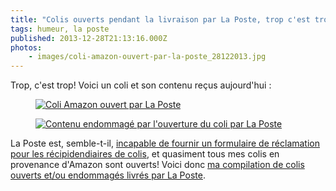 ```yaml
---
title: "Colis ouverts pendant la livraison par La Poste, trop c'est trop!"
tags: humeur, la poste
published: 2013-12-28T21:13:16.000Z
photos:
    - images/coli-amazon-ouvert-par-la-poste_28122013.jpg
---
```


Trop, c'est trop! Voici un coli et son contenu reçus aujourd'hui&nbsp;:

<figure class="object-center">
    <a href="/images/coli-amazon-ouvert-par-la-poste_28122013.jpg"><img src="/images/660x/coli-amazon-ouvert-par-la-poste_28122013.jpg" alt="Coli Amazon ouvert par La Poste"></a>
</figure>
<figure class="object-center">
    <a href="/images/contenu-coli-endommage-apres-ouverture-par-la-poste.jpg"><img src="/images/660x/contenu-coli-endommage-apres-ouverture-par-la-poste.jpg" alt="Contenu endommagé par l'ouverture du coli par La Poste"></a>
</figure>

La Poste est, semble-t-il, [incapable de fournir un formulaire de réclamation
pour les récipidendiaires de colis](https://twitter.com/lisalaposte/status/411152145925541888), et quasiment tous mes colis en provenance d'Amazon sont ouverts! Voici donc [ma compilation de colis ouverts
et/ou endommagés livrés par La Poste](/page/colis-ouverts-endommages-la-poste).
